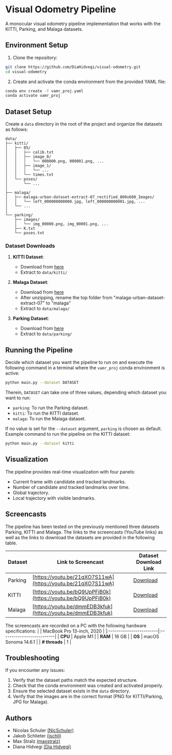 # Visual Odometry Pipeline

A monocular visual odometry pipeline implementation that works with the KITTI, Parking, and Malaga datasets.

## Environment Setup

1. Clone the repository:
```bash
git clone https://github.com/DiaHidvegi/visual-odometry.git
cd visual-odometry
```

2. Create and activate the conda environment from the provided YAML file:
```bash
conda env create -f vamr_proj.yaml
conda activate vamr_proj
```

## Dataset Setup

Create a `data` directory in the root of the project and organize the datasets as follows:

```plaintext
data/
├── kitti/
│   ├── 05/
│   │   ├── calib.txt
│   │   ├── image_0/
│   │   │   └── 000000.png, 000001.png, ...
│   │   ├── image_1/
│   │   │   └── ...
│   │   └── times.txt
│   └── poses/
│       └── ...
│
├── malaga/
│   ├── malaga-urban-dataset-extract-07_rectified_800x600_Images/
│   │   └── left_000000000000.jpg, left_000000000001.jpg, ...
│   └── ...
│
└── parking/
    ├── images/
    │   └── img_00000.png, img_00001.png, ...
    ├── K.txt
    └── poses.txt
```

### Dataset Downloads

1. **KITTI Dataset**: 
   - Download from [here](https://rpg.ifi.uzh.ch/docs/teaching/2024/kitti05.zip)
   - Extract to `data/kitti/`

2. **Malaga Dataset**:
   - Download from [here](https://rpg.ifi.uzh.ch/docs/teaching/2024/malaga-urban-dataset-extract-07.zip)
   - After unzipping, rename the top folder from "malaga-urban-dataset-extract-07" to "malaga"
   - Extract to `data/malaga/`

3. **Parking Dataset**:
   - Download from [here](https://rpg.ifi.uzh.ch/docs/teaching/2024/parking.zip)
   - Extract to `data/parking/`

## Running the Pipeline

Decide which dataset you want the pipeline to run on and execute the following command in a terminal where the ```vamr_proj``` conda environment is active:

```bash
python main.py --dataset DATASET
```

Therein, ```DATASET``` can take one of three values, depending which dataset you want to run:
* ```parking```: To run the Parking dataset.
* ```kitti```: To run the KITTI dataset.
* ```malaga```: To run the Malaga dataset.

If no value is set for the ```--dataset``` argument, ```parking``` is chosen as default. Example command to run the pipeline on the KITTI dataset:
```bash
python main.py --dataset kitti
```

## Visualization

The pipeline provides real-time visualization with four panels:
- Current frame with candidate and tracked landmarks.
- Number of candidate and tracked landmarks over time.
- Global trajectory.
- Local trajectory with visible landmarks.

## Screencasts
The pipeline has been tested on the previously mentioned three datasets Parking, KITTI and Malaga. The links to the screencasts (YouTube links) as well as the links to download the datasets are provided in the following table.

| **Dataset** | **Link to Screencast**                           | **Dataset Download Link**                                                                                       |
|-------------|--------------------------------------------------|--------------------------------------------------------------------------------------------------------|
| Parking     | [https://youtu.be/21qXO7S11wA](https://youtu.be/21qXO7S11wA) | [Download](https://rpg.ifi.uzh.ch/docs/teaching/2024/parking.zip)       |
| KITTI       | [https://youtu.be/bQ9UpPFiB0k](https://youtu.be/bQ9UpPFiB0k) | [Download](https://rpg.ifi.uzh.ch/docs/teaching/2024/kitti05.zip)         |
| Malaga      | [https://youtu.be/dmmEDB3kfuk](https://youtu.be/dmmEDB3kfuk) | [Download](https://rpg.ifi.uzh.ch/docs/teaching/2024/malaga-urban-dataset-extract-07.zip) |

The screencasts are recorded on a PC with the following hardware specifications:
|                         | MacBook Pro 13-inch, 2020 |
|:------------------------|:--------------------------|
| **CPU**                | Apple M1                 |
| **RAM**                | 16 GB               |
| **OS**                 | macOS Sonoma 14.6.1      |
| **# threads**          | 1                        |


## Troubleshooting

If you encounter any issues:
1. Verify that the dataset paths match the expected structure.
2. Check that the conda environment was created and activated properly.
3. Ensure the selected dataset exists in the `data` directory.
4. Verify that the images are in the correct format (PNG for KITTI/Parking, JPG for Malaga).

## Authors

- Nicolas Schuler [(NicSchuler)](https://github.com/NicSchuler)
- Jakob Schlieter [(jschli)](https://github.com/jschli)
- Max Stralz [(maxstralz)](https://github.com/maxstralz)
- Diana Hidvegi [(Dia Hidvegi)](https://github.com/DiaHidvegi)